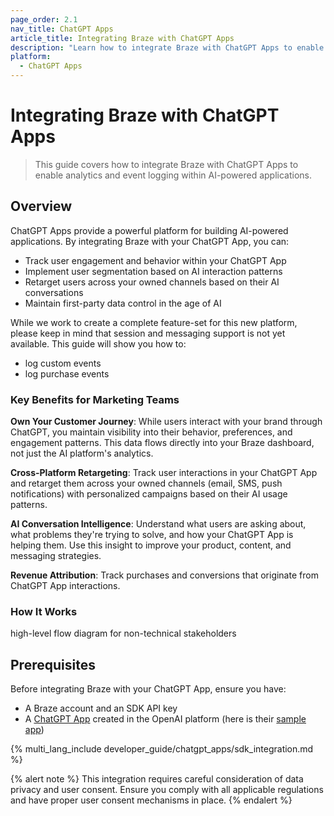 ```yaml
---
page_order: 2.1
nav_title: ChatGPT Apps
article_title: Integrating Braze with ChatGPT Apps
description: "Learn how to integrate Braze with ChatGPT Apps to enable analytics and event logging within AI-powered applications."
platform:
  - ChatGPT Apps
---
```


# Integrating Braze with ChatGPT Apps

> This guide covers how to integrate Braze with ChatGPT Apps to enable analytics and event logging within AI-powered applications.

## Overview

ChatGPT Apps provide a powerful platform for building AI-powered applications. By integrating Braze with your ChatGPT App, you can:

- Track user engagement and behavior within your ChatGPT App
- Implement user segmentation based on AI interaction patterns  
- Retarget users across your owned channels based on their AI conversations
- Maintain first-party data control in the age of AI

While we work to create a complete feature-set for this new platform, please keep in mind that session and messaging support is not yet available. This guide will show you how to:

- log custom events
- log purchase events


### Key Benefits for Marketing Teams

**Own Your Customer Journey**: While users interact with your brand through ChatGPT, you maintain visibility into their behavior, preferences, and engagement patterns. This data flows directly into your Braze dashboard, not just the AI platform's analytics.

**Cross-Platform Retargeting**: Track user interactions in your ChatGPT App and retarget them across your owned channels (email, SMS, push notifications) with personalized campaigns based on their AI usage patterns.

**AI Conversation Intelligence**: Understand what users are asking about, what problems they're trying to solve, and how your ChatGPT App is helping them. Use this insight to improve your product, content, and messaging strategies.

**Revenue Attribution**: Track purchases and conversions that originate from ChatGPT App interactions.

### How It Works
high-level flow diagram for non-technical stakeholders

<!-- ### Practical Use Cases

- **E-commerce**: Track product inquiries, cart additions, and purchases made through ChatGPT conversations
- **SaaS**: Monitor feature requests, support interactions, and trial-to-paid conversions
- **Content/Media**: Understand what topics users are most interested in and create targeted content campaigns
- **Financial Services**: Track financial advice requests and product recommendations for compliance and optimization
- **Travel**: Monitor destination research, booking inquiries, and trip planning interactions

By integrating Braze with your ChatGPT App, you ensure that every AI interaction becomes a data point in your customer engagement strategy, not just a black box interaction on someone else's platform. -->

## Prerequisites

Before integrating Braze with your ChatGPT App, ensure you have:

- A Braze account and an SDK API key
- A [ChatGPT App](https://openai.com/index/introducing-apps-in-chatgpt/) created in the OpenAI platform (here is their [sample app](https://github.com/openai/openai-apps-sdk-examples))

{% multi_lang_include developer_guide/chatgpt_apps/sdk_integration.md %}

{% alert note %}
This integration requires careful consideration of data privacy and user consent. Ensure you comply with all applicable regulations and have proper user consent mechanisms in place.
{% endalert %}
